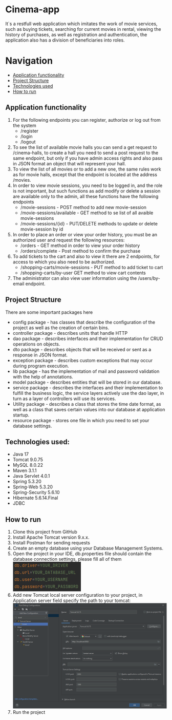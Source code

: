# Cinema-app
It`s a restfull web application which imitates the work of movie services, 
such as buying tickets, searching for current movies in rental, viewing the history of purchases, 
as well as registration and authentication, the application also has a division of beneficiaries into roles.
# Navigation
- [Application functionality](#application-functionality) 
- [Project Structure](#project-structure)
- [Technologies used](#technologies-used)
- [How to run](#how-to-run)
## Application functionality
1) For the following endpoints you can register, authorize or log out from the system
   - /register 
   - /login
   - /logout
2) To see the list of available movie halls you can send a get request to /cinema-halls, to create a hall you need to send a post request to the same endpoint, but only if you have admin access rights and also pass in JSON format an object that will represent your hall.    
3) To view the list of all movies or to add a new one, the same rules work as for movie halls, except that the endpoint is located at the address /movies.
4) In order to view movie sessions, you need to be logged in, and the role is not important, but such functions as add modify or delete a session are available only to the admin, all these functions have the following endpoints
   - /movie-sessions - POST method to add new movie-session
   - /movie-sessions/available - GET method to se list of all avaible movie-sessions
   - /movie-sessions/{id} - PUT/DELETE methods to update or delete movie-session by id
5) In order to place an order or view your order history, you must be an authorized user and request the following resources:
   - /orders - GET method in order to view your order history
   - /orders/complete - Post method to confirm the purchase
6) To add tickets to the cart and also to view it there are 2 endpoints, for access to which you also need to be authorized.
   - /shopping-carts/movie-sessions - PUT method to add ticket to cart
   - /shopping-carts/by-user GET method to view cart contents
7) The administrator can also view user information using the /users/by-email endpoint.
## Project Structure
There are some important packages here
   - config package - has classes that describe the configuration of the project as well as the creation of certain bins.
   - controller package - describes units that handle HTTP
   - dao package - describes interfaces and their implementation for CRUD operations on objects.
   - dto package - describes objects that will be received or sent as a response in JSON format.
   - exception package - describes custom exceptions that may occur during program execution.
   - lib package - has the implementation of mail and password validation with the help of annotations.
   - model package - describes entities that will be stored in our database.
   - service package - describes the interfaces and their implementation to fulfill the business logic, the service layers actively use the dao layer, in turn as a layer of controllers will use its services.
   - Utility package - describes a class that stores the time date format, as well as a class that saves certain values into our database at application startup.
   - resource package - stores one file in which you need to set your database settings.
## Technologies used:
- Java 17 
- Tomcat 9.0.75
- MySQL 8.0.22
- Maven 3.1.1
- Java Servlet 4.0.1
- Spring 5.3.20
- Spring-Web 5.3.20
- Spring-Security 5.6.10
- Hibernate 5.6.14.Final
- JDBC
## How to run
1) Clone this project from GitHub
2) Install Apache Tomcat version 9.x.x.
3) Install Postman for sending requests
4) Create an empty database using your Database Management Systems.
5) Open the project in your IDE, db.properties file should contain the database connection settings, please fill all of them
![img.png](img.png)
6) Add new Tomcat local server configuration to your project, in Application server field specify the path to your tomcat:
![img_1.png](img_1.png)
7) Run the project
